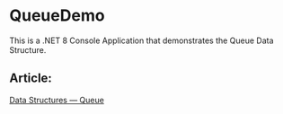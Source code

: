 # QueueDemo
This is a .NET 8 Console Application that demonstrates the Queue Data Structure.

## Article:
[Data Structures — Queue](https://henriquesd.medium.com/data-structures-queue-d832829d936d)
